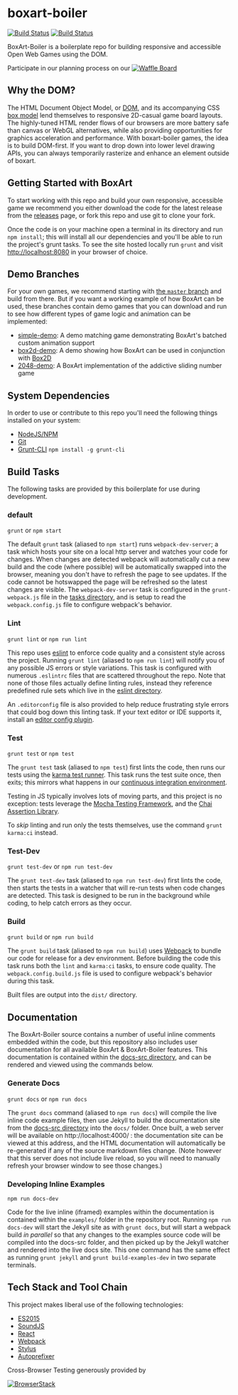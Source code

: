 # boxart-boiler

[![Build Status](https://ci.appveyor.com/api/projects/status/github/boxart/boxart-boiler?branch=master&svg=true)](https://ci.appveyor.com/project/boxart/boxart-boiler)
[![Build Status](https://travis-ci.org/boxart/boxart-boiler.svg?branch=master)](https://travis-ci.com/boxart/boxart-boiler)

BoxArt-Boiler is a boilerplate repo for building responsive and accessible Open Web Games using the DOM.

Participate in our planning process on our [![Waffle Board](https://badge.waffle.io/boxart/boxart-boiler.svg?label=in%20progress&title=Waffle%20Board)](http://waffle.io/boxart/boxart-boiler)

## Why the DOM?

The HTML Document Object Model, or [DOM](https://developer.mozilla.org/en-US/docs/Web/API/Document_Object_Model/Introduction), and its accompanying CSS [box model](https://developer.mozilla.org/en-US/docs/Web/CSS/CSS_Box_Model/Introduction_to_the_CSS_box_model) lend themselves to responsive 2D-casual game board layouts. The highly-tuned HTML render flows of our browsers are more battery safe than canvas or WebGL alternatives, while also providing opportunities for graphics acceleration and performance. With boxart-boiler games, the idea is to build DOM-first. If you want to drop down into lower level drawing APIs, you can always temporarily rasterize and enhance an element outside of boxart.

## Getting Started with BoxArt

To start working with this repo and build your own responsive, accessible game we recommend you either download the code for the latest release from the [releases] page, or fork this repo and use git to clone your fork.

Once the code is on your machine open a terminal in its directory and run `npm install`; this will install all our dependencies and you'll be able to run the project's grunt tasks. To see the site hosted locally run `grunt` and visit [http://localhost:8080] in your browser of choice.

## Demo Branches

For your own games, we recommend starting with [the `master` branch](https://github.com/boxart/boxart-boiler) and build from there. But if you want a working example of how BoxArt can be used, these branches contain demo games that you can download and run to see how different types of game logic and animation can be implemented:

- [simple-demo](https://github.com/boxart/boxart-boiler/tree/simple-demo): A demo matching game demonstrating BoxArt's batched custom animation support
- [box2d-demo](https://github.com/boxart/boxart-boiler/tree/box2d-demo): A demo showing how BoxArt can be used in conjunction with [Box2D](http://box2d.org/)
- [2048-demo](https://github.com/boxart/boxart-boiler/tree/2048-demo): A BoxArt implementation of the addictive sliding number game

## System Dependencies

In order to use or contribute to this repo you'll need the following things installed on your system:

  - [NodeJS/NPM]
  - [Git]
  - [Grunt-CLI] `npm install -g grunt-cli`

## Build Tasks

The following tasks are provided by this boilerplate for use during development.

### default 
`grunt` or `npm start`

The default `grunt` task (aliased to `npm start`) runs `webpack-dev-server`; a task which hosts your site on a local http server and watches your code for changes. When changes are detected webpack will automatically cut a new build and the code (where possible) will be automatically swapped into the browser, meaning you don't have to refresh the page to see updates. If the code cannot be hotswapped the page will be refreshed so the latest changes are visible. The `webpack-dev-server` task is configured in the `grunt-webpack.js` file in the [tasks directory], and is setup to read the `webpack.config.js` file to configure webpack's behavior.

### Lint
`grunt lint` or `npm run lint`

This repo uses [eslint] to enforce code quality and a consistent style across the project. Running `grunt lint` (aliased to `npm run lint`) will notify you of any possible JS errors or style variations. This task is configured with numerous `.eslintrc` files that are scattered throughout the repo. Note that none of those files actually define linting rules, instead they reference predefined rule sets which live in the [eslint directory].

An `.editorconfig` file is also provided to help reduce frustrating style 
errors that could bog down this linting task. If your text editor or IDE 
supports it, install an [editor config plugin].

### Test
`grunt test` or `npm test`

The `grunt test` task (aliased to `npm test`) first lints the code, then runs our tests using the [karma test runner]. This task runs the test suite once, then exits; this mirrors what happens in our [continuous integration environment].

Testing in JS typically involves lots of moving parts, and this project is no  exception: tests leverage the [Mocha Testing Framework], and the [Chai Assertion Library].

To _skip_ linting and run only the tests themselves, use the command `grunt karma:ci` instead.

### Test-Dev
`grunt test-dev` or `npm run test-dev`

The `grunt test-dev` task (aliased to `npm run test-dev`) first lints the code, then starts the tests in a watcher that will re-run tests when code changes are detected. This task is designed to be run in the background while coding, to help catch errors as they occur.

### Build
`grunt build` or `npm run build`

The `grunt build` task (aliased to `npm run build`) uses [Webpack] to bundle our code for release for a dev  environment. Before building the code this task runs both the `lint` and  `karma:ci` tasks, to ensure code quality. The `webpack.config.build.js` file is used to configure webpack's behavior during this task.

Built files are output into the `dist/` directory.

## Documentation

The BoxArt-Boiler source contains a number of useful inline comments embedded within the code, but this repository also includes user documentation for all available BoxArt & BoxArt-Boiler features. This documentation is contained within the [docs-src directory], and can be rendered and viewed using the commands below.

### Generate Docs
`grunt docs` or `npm run docs`

The `grunt docs` command (aliased to `npm run docs`) will compile the live inline code example files, then use Jekyll to build the documentation site from the [docs-src directory] into the `docs/` folder. Once built, a web server will be available on http://localhost:4000/ : the documentation site can be viewed at this address, and the HTML documentation will automatically be re-generated if any of the source markdown files change. (Note however that this server does not include live reload, so you will need to manually refresh your browser window to see those changes.)

### Developing Inline Examples
`npm run docs-dev`

Code for the live inline (iframed) examples within the documentation is contained within the `examples/` folder in the repository root. Running `npm run docs-dev` will start the Jekyll site as with `grunt docs`, but will start a webpack build _in parallel_ so that any changes to the examples source code will be compiled into the docs-src folder, and then picked up by the Jekyll watcher and rendered into the live docs site. This one command has the same effect as running `grunt jekyll` and `grunt build-examples-dev` in two separate terminals.

## Tech Stack and Tool Chain

This project makes liberal use of the following technologies:

  - [ES2015]
  - [SoundJS]
  - [React]
  - [Webpack]
  - [Stylus]
  - [Autoprefixer]

[Grunt-CLI]: http://gruntjs.com/getting-started
[Git]: https://git-scm.com/book/en/v2/Getting-Started-Installing-Git
[NodeJS/NPM]: https://nodejs.org/en/download/
[eslint]: http://eslint.org
[releases]: https://github.com/boxart/boxart-boiler/releases
[http://localhost:8080]: http://localhost:8080
[tasks directory]: https://github.com/boxart/boxart-boiler/tree/master/tasks
[eslint directory]: https://github.com/boxart/boxart-boiler/tree/master/eslint
[docs-src directory]: https://github.com/boxart/boxart-boiler/tree/master/docs-src
[karma test runner]: https://karma-runner.github.io/0.13/index.html
[Mocha Testing Framework]: https://mochajs.org/
[Chai Assertion Library]: http://chaijs.com/
[Webpack]: https://webpack.github.io/
[ES2015]: https://babeljs.io/docs/learn-es2015/
[SoundJS]: http://www.createjs.com/soundjs
[React]: https://facebook.github.io/react/
[Stylus]: http://stylus-lang.com/
[Autoprefixer]: https://github.com/postcss/autoprefixer
[editor config plugin]: http://editorconfig.org/#download
[continuous integration environment]: https://travis-ci.com

Cross-Browser Testing generously provided by

[![BrowserStack](docs-src/img/browserstack_logo.png)](https://www.browserstack.com)
